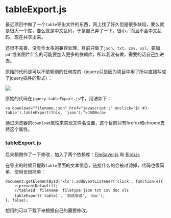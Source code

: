 # tableExport.js #

最近项目中做了一个`table`导出文件的东西，网上找了好久但是很多缺陷，要么就是很大一个库，要么就是中文乱码，于是自己弄了一下，很小，而且不会中文乱码，现在共享出来。

还很不完善，没有作太多的兼容处理，目前只做了`json`、`txt`、`csv`、`xsl`，要加`pdf`或者图片什么的可能要加入更多的依赖库，所以我没有做，需要的话自己加进去。

原始的代码是可以不依赖别的任何库的（jquery只是因为项目中用了所以直接写成了jquery插件的形式）：

![](http://blog.u.qiniudn.com/uploads%2FtableExport.jpg)

原始的代码在`jquery.tableExport.js`中，用法如下：

	<a download="filename.json" href="javascript:;" onclick="$('#J-table').tableExport(this, 'json');">JSON</a>

通过浏览器的`download`属性来实现文件名设置，这个目前只有firefox和chrome支持这个属性。

### tableExport.js ###

后来稍微作了一下修改，加入了两个依赖库：[FileSaver.js](https://github.com/eligrey/FileSaver.js) 和 [Blob.js](https://github.com/eligrey/Blob.js)

在导出的时候只提取`table`里面的文本信息，链接什么的会被过滤掉，代码也很简单，使用也很简单：
	
	document.getElementById('xls').addEventListener('click', function(e){
		e.preventDefault();
		//tableId  filename  filetype:json txt csv doc xls
		tableExport('table1', '测试测试', 'doc');
	}, false);


想用的可以下载下来根据自己的需要修改。








	










	

	

